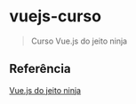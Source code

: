 # vuejs-curso
> Curso Vue.js do jeito ninja

## Referência
[Vue.js do jeito ninja](https://www.youtube.com/playlist?list=PLcoYAcR89n-qq1vGRbaUiV6Q9puy0qigW)
